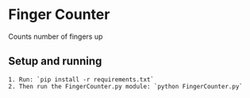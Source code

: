 # Finger Counter

Counts number of fingers up

## Setup and running

    1. Run: `pip install -r requirements.txt`
    2. Then run the FingerCounter.py module: `python FingerCounter.py`